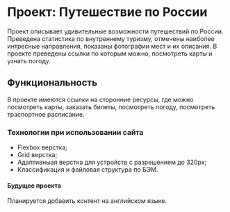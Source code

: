 # Проект: Путешествие по России

Проект описывает удивительные возможности путешествий по России. Преведена статистика по внутреннему туризму, отмечены наиболее интресные направления, показаны фотографии мест и их описания. В проекте преведены ссылки по которым можно, посмотреть карты и узнать погоду.

## Функциональность 

В проекте имеются ссылки на сторонние ресурсы, где можно посмотреть карты, заказать билеты, посмотреть погоду, посмотреть траспортное расписание.

### Технологии при использовании сайта

* Flexbox верстка;
* Grid верстка;
* Адаптивныая верстка для устройств с разрешением до 320px;
* Классификация и файловая структура по БЭМ.

#### Будущее проекта

Планируется добавить контент на английском языке.
